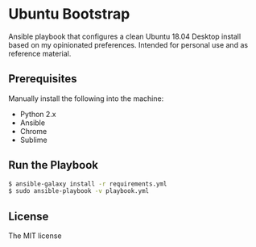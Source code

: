# Ubuntu Bootstrap

Ansible playbook that configures a clean Ubuntu 18.04 Desktop install based on my opinionated preferences.
Intended for personal use and as reference material.

## Prerequisites

Manually install the following into the machine:

- Python 2.x
- Ansible
- Chrome
- Sublime

## Run the Playbook

```bash
$ ansible-galaxy install -r requirements.yml
$ sudo ansible-playbook -v playbook.yml
```

## License

The MIT license